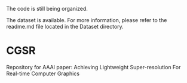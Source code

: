 The code is still being organized.

The dataset is available. For more information, please refer to the readme.md file located in the Dataset directory.

# CGSR
Repository for AAAI paper: Achieving Lightweight Super-resolution For Real-time Computer Graphics
